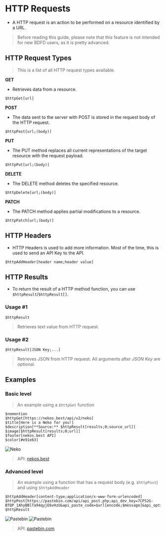 # HTTP Requests
- A HTTP request is an action to be performed on a resource identified by a URL.
> Before reading this guide, please note that this feature is not intended for new BDFD users, as it is pretty advanced.

## HTTP Request Types
> This is a list of all HTTP request types available.

**GET**
- Retrieves data from a resource.
```
$httpGet[url]
```

**POST**
- The data sent to the server with POST is stored in the request body of the HTTP request.
```
$httpPost[url;(body)]
```

**PUT**
- The PUT method replaces all current representations of the target resource with the request payload.
```
$httpPut[url;(body)]
```

**DELETE**
- The DELETE method deletes the specified resource.
```
$httpDelete[url;(body)]
```

**PATCH**
- The PATCH method applies partial modifications to a resource.
```
$httpPatch[url;(body)]
```

## HTTP Headers
- HTTP Headers is used to add more information. Most of the time, this is used to send an API Key to the API.
```
$httpAddHeader[header name;header value]
```

## HTTP Results
- To return the result of a HTTP method function, you can use `$httpResult`/`$httpResult[]`.

### Usage #1
```
$httpResult
``` 
> Retrieves text value from HTTP request.

### Usage #2
```
$httpResult[JSON Key;...]
```
> Retrieves JSON from HTTP request. All arguments after *JSON Key* are optional.

## Examples

### Basic level
> An example using a `$httpGet` function
```
$nomention
$httpGet[https://nekos.best/api/v2/neko]
$title[Here is a Neko for you!]
$description[**Source:** $httpResult[results;0;source_url]]
$image[$httpResult[results;0;url]]
$footer[nekos.best API]
$color[#e91e63]
```
![Neko](https://i.imgur.com/grfUOlX.png)
> API: [nekos.best](https://docs.nekos.best)
### Advanced level
> An example using a function that has a request body (e.g. `$httpPost`) and using `$httpAddHeader`
```
$httpAddHeader[content-type;application/x-www-form-urlencoded]
$httpPost[https://pastebin.com/api/api_post.php;api_dev_key=7CP52G-BTQP_1AhyBBlTa94qyjE6vHzU&api_paste_code=$url[encode;$message]&api_option=paste]
$httpResult
```
![Pastebin](https://i.imgur.com/UvjmdsK.png)
![Pastebin](https://i.imgur.com/EalIOA7.png)
> API: [pastebin.com](https://pastebin.com/doc_api)
